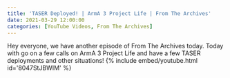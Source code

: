 ```yaml
---
title: 'TASER Deployed! | ArmA 3 Project Life | From The Archives'
date: 2021-03-29 12:00:00
categories: [YouTube Videos, From The Archives]
---
```

Hey everyone, we have another episode of From The Archives today. Today with go on a few calls on ArmA 3 Project Life and have a few TASER deployments and other situations!
{% include embed/youtube.html id='8047StJBWIM' %}